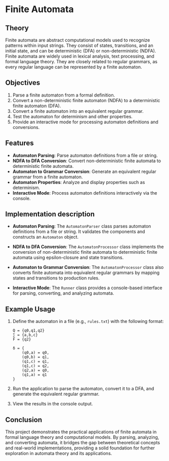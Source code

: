 # Finite Automata

## Theory

Finite automata are abstract computational models used to recognize patterns within input strings. They consist of states, transitions, and an initial state, and can be deterministic (DFA) or non-deterministic (NDFA). Finite automata are widely used in lexical analysis, text processing, and formal language theory. They are closely related to regular grammars, as every regular language can be represented by a finite automaton.

## Objectives

1. Parse a finite automaton from a formal definition.
2. Convert a non-deterministic finite automaton (NDFA) to a deterministic finite automaton (DFA).
3. Convert a finite automaton into an equivalent regular grammar.
4. Test the automaton for determinism and other properties.
5. Provide an interactive mode for processing automaton definitions and conversions.

## Features

* **Automaton Parsing**: Parse automaton definitions from a file or string.
* **NDFA to DFA Conversion**: Convert non-deterministic finite automata to deterministic finite automata.
* **Automaton to Grammar Conversion**: Generate an equivalent regular grammar from a finite automaton.
* **Automaton Properties**: Analyze and display properties such as determinism.
* **Interactive Mode**: Process automaton definitions interactively via the console.

## Implementation description

* **Automaton Parsing**: The `AutomatonParser` class parses automaton definitions from a file or string. It validates the components and constructs an `Automaton` object.

* **NDFA to DFA Conversion**: The `AutomatonProcessor` class implements the conversion of non-deterministic finite automata to deterministic finite automata using epsilon-closure and state transitions.

* **Automaton to Grammar Conversion**: The `AutomatonProcessor` class also converts finite automata into equivalent regular grammars by mapping states and transitions to production rules.

* **Interactive Mode**: The `Runner` class provides a console-based interface for parsing, converting, and analyzing automata.

## Example Usage

1. Define the automaton in a file (e.g., `rules.txt`) with the following format:

   ```plaintext
   Q = {q0,q1,q2}
   ∑ = {a,b,c}
   F = {q2}

   δ = {
       (q0,a) = q0,
       (q0,b) = q1,
       (q1,c) = q1,
       (q1,c) = q2,
       (q2,a) = q0,
       (q1,a) = q1
   }
   ```

2. Run the application to parse the automaton, convert it to a DFA, and generate the equivalent regular grammar.

3. View the results in the console output.

## Conclusion

This project demonstrates the practical applications of finite automata in formal language theory and computational models. By parsing, analyzing, and converting automata, it bridges the gap between theoretical concepts and real-world implementations, providing a solid foundation for further exploration in automata theory and its applications.
